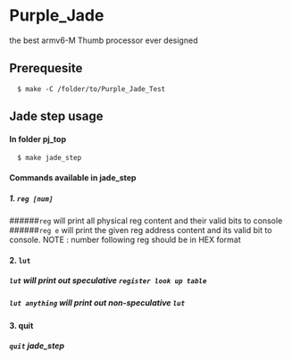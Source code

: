 # Purple_Jade
the best armv6-M Thumb processor ever designed

## Prerequesite
```
  $ make -C /folder/to/Purple_Jade_Test
```
## Jade step usage
#### In folder pj_top
```
  $ make jade_step
```
#### Commands available in jade_step
##### 1. `reg [num]`
######`reg` will print all physical reg content and their valid bits to console
######`reg e` will print the given reg address content and its valid bit to console. NOTE : number following reg should be in HEX format 
#### 2. `lut`
##### `lut` will print out speculative `register look up table`
##### `lut anything` will print out non-speculative `lut`
#### 3. quit
##### `quit` jade_step

